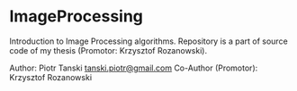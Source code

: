# ImageProcessing
Introduction to Image Processing algorithms. Repository is a part of source code of my thesis (Promotor: Krzysztof Rozanowski).

Author: Piotr Tanski <tanski.piotr@gmail.com>
Co-Author (Promotor): Krzysztof Rozanowski
